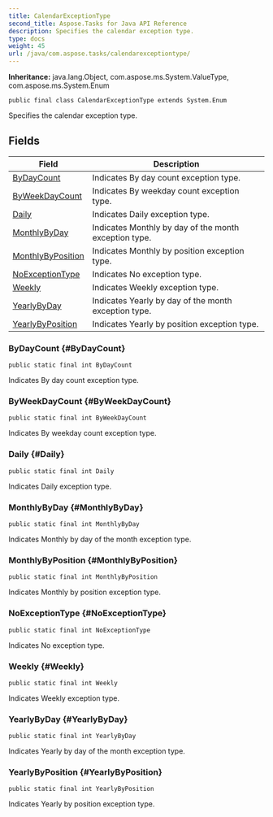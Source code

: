 ```yaml
---
title: CalendarExceptionType
second_title: Aspose.Tasks for Java API Reference
description: Specifies the calendar exception type.
type: docs
weight: 45
url: /java/com.aspose.tasks/calendarexceptiontype/
---
```


**Inheritance:**
java.lang.Object, com.aspose.ms.System.ValueType, com.aspose.ms.System.Enum
```
public final class CalendarExceptionType extends System.Enum
```

Specifies the calendar exception type.
## Fields

| Field | Description |
| --- | --- |
| [ByDayCount](#ByDayCount) | Indicates By day count exception type. |
| [ByWeekDayCount](#ByWeekDayCount) | Indicates By weekday count exception type. |
| [Daily](#Daily) | Indicates Daily exception type. |
| [MonthlyByDay](#MonthlyByDay) | Indicates Monthly by day of the month exception type. |
| [MonthlyByPosition](#MonthlyByPosition) | Indicates Monthly by position exception type. |
| [NoExceptionType](#NoExceptionType) | Indicates No exception type. |
| [Weekly](#Weekly) | Indicates Weekly exception type. |
| [YearlyByDay](#YearlyByDay) | Indicates Yearly by day of the month exception type. |
| [YearlyByPosition](#YearlyByPosition) | Indicates Yearly by position exception type. |
### ByDayCount {#ByDayCount}
```
public static final int ByDayCount
```


Indicates By day count exception type.

### ByWeekDayCount {#ByWeekDayCount}
```
public static final int ByWeekDayCount
```


Indicates By weekday count exception type.

### Daily {#Daily}
```
public static final int Daily
```


Indicates Daily exception type.

### MonthlyByDay {#MonthlyByDay}
```
public static final int MonthlyByDay
```


Indicates Monthly by day of the month exception type.

### MonthlyByPosition {#MonthlyByPosition}
```
public static final int MonthlyByPosition
```


Indicates Monthly by position exception type.

### NoExceptionType {#NoExceptionType}
```
public static final int NoExceptionType
```


Indicates No exception type.

### Weekly {#Weekly}
```
public static final int Weekly
```


Indicates Weekly exception type.

### YearlyByDay {#YearlyByDay}
```
public static final int YearlyByDay
```


Indicates Yearly by day of the month exception type.

### YearlyByPosition {#YearlyByPosition}
```
public static final int YearlyByPosition
```


Indicates Yearly by position exception type.

